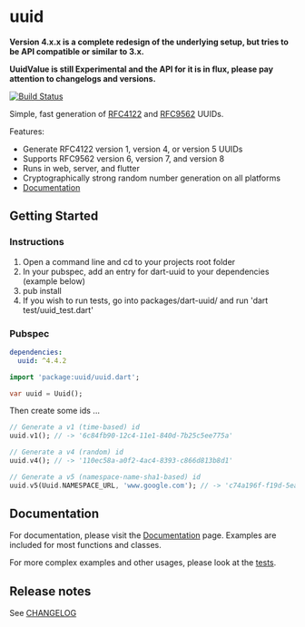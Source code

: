 # uuid

**Version 4.x.x is a complete redesign of the underlying setup, but tries to be API compatible or similar to 3.x.**

**UuidValue is still Experimental and the API for it is in flux, please pay attention to changelogs and versions.**

[![Build Status](https://github.com/Daegalus/dart-uuid/workflows/Dart/badge.svg?branch=main&event=push)](https://github.com/Daegalus/dart-uuid/actions)

Simple, fast generation of [RFC4122](https://www.ietf.org/rfc/rfc4122.txt) and [RFC9562](https://www.rfc-editor.org/rfc/rfc9562.html) UUIDs.

Features:

* Generate RFC4122 version 1, version 4, or version 5 UUIDs
* Supports RFC9562 version 6, version 7, and version 8
* Runs in web, server, and flutter
* Cryptographically strong random number generation on all platforms
* [Documentation](https://daegalus.github.io/dart-uuid/index.html)

## Getting Started

### Instructions

1. Open a command line and cd to your projects root folder
2. In your pubspec, add an entry for dart-uuid to your dependencies (example below)
3. pub install
4. If you wish to run tests, go into packages/dart-uuid/ and run 'dart test/uuid_test.dart'

### Pubspec

```yaml
dependencies:
  uuid: ^4.4.2
```

```dart
import 'package:uuid/uuid.dart';

var uuid = Uuid();
```

Then create some ids ...

```dart
// Generate a v1 (time-based) id
uuid.v1(); // -> '6c84fb90-12c4-11e1-840d-7b25c5ee775a'

// Generate a v4 (random) id
uuid.v4(); // -> '110ec58a-a0f2-4ac4-8393-c866d813b8d1'

// Generate a v5 (namespace-name-sha1-based) id
uuid.v5(Uuid.NAMESPACE_URL, 'www.google.com'); // -> 'c74a196f-f19d-5ea9-bffd-a2742432fc9c'
```

## Documentation

For documentation, please visit the [Documentation](https://daegalus.github.io/dart-uuid/index.html) page. Examples are included for most functions and classes.

For more complex examples and other usages, please look at the [tests](test/uuid_test.dart).

## Release notes

See [CHANGELOG](CHANGELOG.md)
